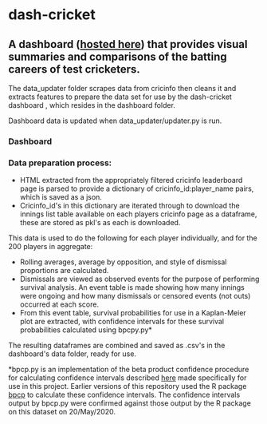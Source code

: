 # dash-cricket

## A dashboard ([hosted here](https://burningtin-cricket.herokuapp.com/)) that provides visual summaries and comparisons of the batting careers of test cricketers. 

The data_updater folder scrapes data from cricinfo then cleans it and extracts features to prepare the data set for use by the dash-cricket dashboard , which resides in the dashboard folder.
 
Dashboard data is updated when data_updater/updater.py is run.

### Dashboard

### Data preparation process:

* HTML extracted from the appropriately filtered cricinfo leaderboard page is parsed to provide a dictionary of cricinfo_id:player_name pairs, which is saved as a json.
* Cricinfo_id's in this dictionary are iterated through to download the innings list table available on each players cricinfo page as a dataframe, these are stored as pkl's as each is downloaded. 

This data is used to do the following for each player individually, and for the 200 players in aggregate:

* Rolling averages, average by opposition, and style of dismissal proportions are calculated.
* Dismissals are viewed as observed events for the purpose of performing survival analysis. An event table is made showing how many innings were ongoing and how many dismissals or censored events (not outs) occurred at each score.
* From this event table, survival probabilities for use in a Kaplan-Meier plot are extracted, with confidence intervals for these survival probabilities calculated using bpcpy.py\* 

The resulting dataframes are combined and saved as .csv's in the dashboard's data folder, ready for use.

\*bpcp.py is an implementation of the beta product confidence procedure for calculating confidence intervals described [here](https://www.ncbi.nlm.nih.gov/pmc/articles/PMC3769999/) made specifically for use in this project. Earlier versions of this repository used the R package [bpcp](https://cran.r-project.org/web/packages/bpcp/bpcp.pdf) to calculate these confidence intervals. 
The confidence intervals output by bpcp.py were confirmed against those output by the R package on this dataset on 20/May/2020.
